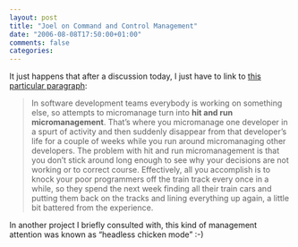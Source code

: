 ```yaml
---
layout: post
title: "Joel on Command and Control Management"
date: "2006-08-08T17:50:00+01:00"
comments: false
categories: 
---
```


<p>It just happens that after a discussion today, I just have to link to <a href="http://www.joelonsoftware.com/items/2006/08/08.html">this particular paragraph</a>:</p>

<blockquote>
<p>In software development teams everybody is working on something else, so attempts to micromanage turn into <b>hit and run micromanagement</b>. That&#8217;s where you micromanage one developer in a spurt of activity and then suddenly disappear from that developer&#8217;s life for a couple of weeks while you run around micromanaging other developers. The problem with hit and run micromanagement is that you don&#8217;t stick around long enough to see why your decisions are not working or to correct course. Effectively, all you accomplish is to knock your poor programmers off the train track every once in a while, so they spend the next week finding all their train cars and putting them back on the tracks and lining everything up again, a little bit battered from the experience.</p>
</blockquote>

<p>In another project I briefly consulted with, this kind of management attention was known as &#8220;headless chicken mode&#8221; :-)</p>


